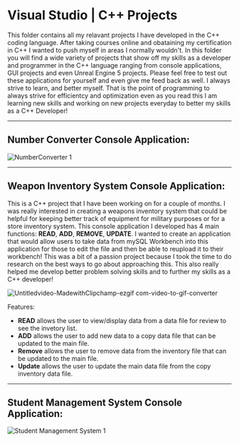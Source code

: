 # Visual Studio | C++ Projects

This folder contains all my relavant projects I have developed in the C++ coding language. After taking courses online and obataining my certification in C++ I wanted to push myself in areas I normally wouldn't. In this folder you will find a wide variety of projects that show off my skills as a developer and programmer in the C++ language ranging from console applications, GUI projects and even Unreal Engine 5 projects. Please feel free to test out these applications for yourself and even give me feed back as well. I always strive to learn, and better myself. That is the point of programming to always strive for efficientcy and optimization even as you read this I am learning new skills and working on new projects everyday to better my skills as a C++ Developer!

-----------------------------------------------------------------------------------------------------------------
Number Converter Console Application:
-----------------------------------------------------------------------------------------------------------------
![NumberConverter 1](https://github.com/user-attachments/assets/43379919-e178-4880-b6c7-4d0aa10476a5)

-----------------------------------------------------------------------------------------------------------------
Weapon Inventory System Console Application:
-----------------------------------------------------------------------------------------------------------------
This is a C++ project that I have been working on for a couple of months. I was really interested in creating a weapons inventory system that could be helpful for keeping better track of equipment for military purposes or for a store inventory system. This console application I developed has 4 main functions: **READ**, **ADD**, **REMOVE**, **UPDATE**. I wanted to create an application that would allow users to take data from mySQL Workbench into this application for those to edit the file and then be able to reupload it to their workbench! This was a bit of a passion project because I took the time to do research on the best ways to go about approaching this. This also really helped me develop better problem solving skills and to further my skills as a C++ developer!

![Untitledvideo-MadewithClipchamp-ezgif com-video-to-gif-converter](https://github.com/user-attachments/assets/5f0fb096-61b0-4712-b80c-9fedf48a0d29)

Features:

- **READ** allows the user to view/display data from a data file for review to see the invetory list.
- **ADD** allows the user to add new data to a copy data file that can be updated to the main file.
- **Remove** allows the user to remove data from the inventory file that can be updated to the main file.
- **Update** allows the user to update the main data file from the copy inventory data file.

-----------------------------------------------------------------------------------------------------------------
Student Management System Console Application:
-----------------------------------------------------------------------------------------------------------------
![Student Management System 1](https://github.com/user-attachments/assets/002da6bf-943f-403a-a313-05a03463abed)
